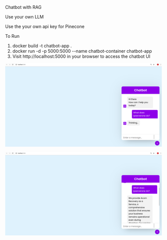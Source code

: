 Chatbot with RAG

Use your own LLM 

Use the your own api key for Pinecone

To Run
1. docker build -t chatbot-app .
2. docker run -d -p 5000:5000 --name chatbot-container chatbot-app
3. Visit http://localhost:5000 in your browser to access the chatbot UI

![Example Image](image.png)

![Example Image](image2.png)
